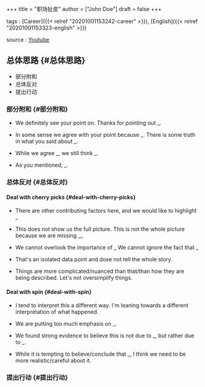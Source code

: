 +++
title = "职场扯皮"
author = ["John Doe"]
draft = false
+++

tags
: [Career]({{< relref "20201001153242-career" >}}), [English]({{< relref "20201001153323-english" >}})

source
: [Youtube](https://www.youtube.com/watch?v=rvzPQQcaH8U&ab%5Fchannel=%E6%88%91%E6%98%AF%E9%A3%9F%E9%93%81%E5%85%BD)


## 总体思路 {#总体思路}

-   部分附和
-   总体反对
-   提出行动


### 部分附和 {#部分附和}

-   We definitely see your point on.
    Thanks for pointing out <span class="underline">\_</span>.

-   In some sense we agree with your point because <span class="underline">\_</span>.
    There is some truth in what you said about <span class="underline">\_</span>.

-   While we agree <span class="underline">\_</span>, we still think <span class="underline">\_</span>.

-   As you mentioned, <span class="underline">\_</span>.


### 总体反对 {#总体反对}


#### Deal with cherry picks {#deal-with-cherry-picks}

-   There are other contributing factors here, and we would like to highlight <span class="underline"><span class="underline">\_</span></span>

-   This does not show us the full picture.
    This is not the whole picture because we are missing <span class="underline">\_\_</span>

-   We cannot overlook the importance of <span class="underline">\_</span>
    We cannot ignore the fact that <span class="underline">\_</span>

-   That's an isolated data point and dose not tell the whole story.

-   Things are more complicated/nuanced than that/than how they are being described.
    Let's not oversimplify things.


#### Deal with spin {#deal-with-spin}

-   I tend to interpret this a different way.
    I'm leaning towards a different interpretation of what happened.

-   We are putting too much emphasis on <span class="underline">\_</span>.

-   We found strong evidence to believe this is not due to <span class="underline">\_</span>, but rather due to <span class="underline">\_</span>.

-   While it is tempting to believe/conclude that <span class="underline">\_</span>, I think we need to be more realistic/careful about it.


### 提出行动 {#提出行动}
